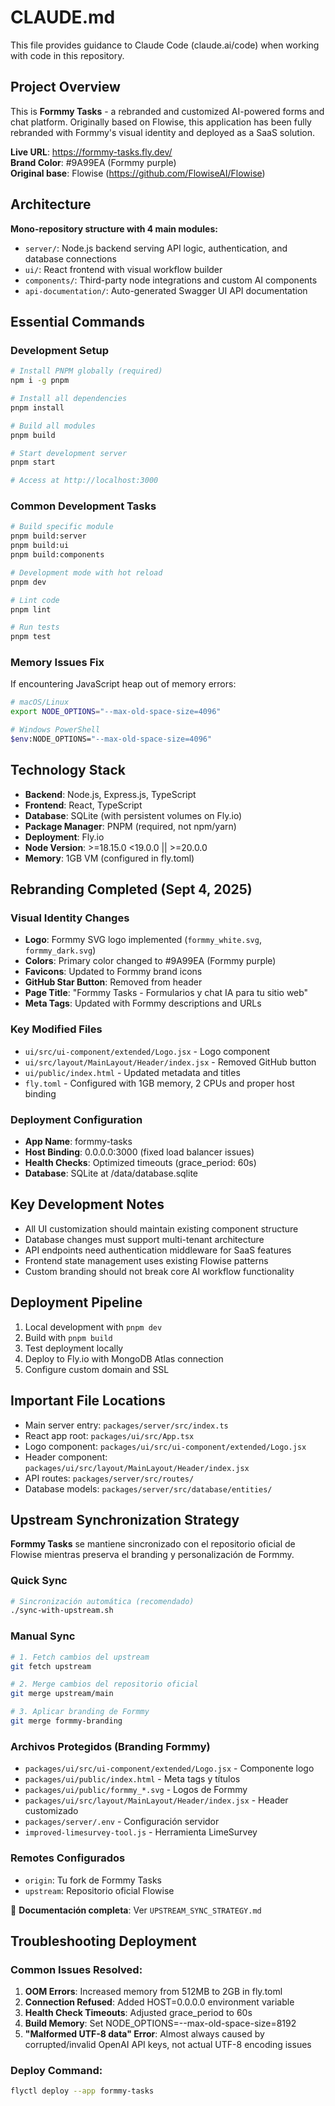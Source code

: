 # CLAUDE.md

This file provides guidance to Claude Code (claude.ai/code) when working with code in this repository.

## Project Overview

This is **Formmy Tasks** - a rebranded and customized AI-powered forms and chat platform. Originally based on Flowise, this application has been fully rebranded with Formmy's visual identity and deployed as a SaaS solution.

**Live URL**: https://formmy-tasks.fly.dev/  
**Brand Color**: #9A99EA (Formmy purple)  
**Original base**: Flowise (https://github.com/FlowiseAI/Flowise)

## Architecture

**Mono-repository structure with 4 main modules:**

- `server/`: Node.js backend serving API logic, authentication, and database connections
- `ui/`: React frontend with visual workflow builder
- `components/`: Third-party node integrations and custom AI components  
- `api-documentation/`: Auto-generated Swagger UI API documentation

## Essential Commands

### Development Setup
```bash
# Install PNPM globally (required)
npm i -g pnpm

# Install all dependencies
pnpm install

# Build all modules
pnpm build

# Start development server
pnpm start

# Access at http://localhost:3000
```

### Common Development Tasks
```bash
# Build specific module
pnpm build:server
pnpm build:ui
pnpm build:components

# Development mode with hot reload
pnpm dev

# Lint code
pnpm lint

# Run tests
pnpm test
```

### Memory Issues Fix
If encountering JavaScript heap out of memory errors:
```bash
# macOS/Linux
export NODE_OPTIONS="--max-old-space-size=4096"

# Windows PowerShell  
$env:NODE_OPTIONS="--max-old-space-size=4096"
```

## Technology Stack

- **Backend**: Node.js, Express.js, TypeScript
- **Frontend**: React, TypeScript  
- **Database**: SQLite (with persistent volumes on Fly.io)
- **Package Manager**: PNPM (required, not npm/yarn)
- **Deployment**: Fly.io
- **Node Version**: >=18.15.0 <19.0.0 || >=20.0.0
- **Memory**: 1GB VM (configured in fly.toml)

## Rebranding Completed (Sept 4, 2025)

### Visual Identity Changes
- **Logo**: Formmy SVG logo implemented (`formmy_white.svg`, `formmy_dark.svg`)
- **Colors**: Primary color changed to #9A99EA (Formmy purple)
- **Favicons**: Updated to Formmy brand icons
- **GitHub Star Button**: Removed from header
- **Page Title**: "Formmy Tasks - Formularios y chat IA para tu sitio web"
- **Meta Tags**: Updated with Formmy descriptions and URLs

### Key Modified Files
- `ui/src/ui-component/extended/Logo.jsx` - Logo component
- `ui/src/layout/MainLayout/Header/index.jsx` - Removed GitHub button
- `ui/public/index.html` - Updated metadata and titles
- `fly.toml` - Configured with 1GB memory, 2 CPUs and proper host binding

### Deployment Configuration
- **App Name**: formmy-tasks
- **Host Binding**: 0.0.0.0:3000 (fixed load balancer issues)
- **Health Checks**: Optimized timeouts (grace_period: 60s)
- **Database**: SQLite at /data/database.sqlite

## Key Development Notes

- All UI customization should maintain existing component structure
- Database changes must support multi-tenant architecture
- API endpoints need authentication middleware for SaaS features
- Frontend state management uses existing Flowise patterns
- Custom branding should not break core AI workflow functionality

## Deployment Pipeline

1. Local development with `pnpm dev`
2. Build with `pnpm build` 
3. Test deployment locally
4. Deploy to Fly.io with MongoDB Atlas connection
5. Configure custom domain and SSL

## Important File Locations

- Main server entry: `packages/server/src/index.ts`
- React app root: `packages/ui/src/App.tsx`
- Logo component: `packages/ui/src/ui-component/extended/Logo.jsx`
- Header component: `packages/ui/src/layout/MainLayout/Header/index.jsx`
- API routes: `packages/server/src/routes/`
- Database models: `packages/server/src/database/entities/`

## Upstream Synchronization Strategy

**Formmy Tasks** se mantiene sincronizado con el repositorio oficial de Flowise mientras preserva el branding y personalización de Formmy.

### Quick Sync
```bash
# Sincronización automática (recomendado)
./sync-with-upstream.sh
```

### Manual Sync
```bash
# 1. Fetch cambios del upstream
git fetch upstream

# 2. Merge cambios del repositorio oficial
git merge upstream/main

# 3. Aplicar branding de Formmy
git merge formmy-branding
```

### Archivos Protegidos (Branding Formmy)
- `packages/ui/src/ui-component/extended/Logo.jsx` - Componente logo
- `packages/ui/public/index.html` - Meta tags y títulos
- `packages/ui/public/formmy_*.svg` - Logos de Formmy
- `packages/ui/src/layout/MainLayout/Header/index.jsx` - Header customizado
- `packages/server/.env` - Configuración servidor
- `improved-limesurvey-tool.js` - Herramienta LimeSurvey

### Remotes Configurados
- `origin`: Tu fork de Formmy Tasks
- `upstream`: Repositorio oficial Flowise

📖 **Documentación completa**: Ver `UPSTREAM_SYNC_STRATEGY.md`

## Troubleshooting Deployment

### Common Issues Resolved:
1. **OOM Errors**: Increased memory from 512MB to 2GB in fly.toml
2. **Connection Refused**: Added HOST=0.0.0.0 environment variable
3. **Health Check Timeouts**: Adjusted grace_period to 60s
4. **Build Memory**: Set NODE_OPTIONS=--max-old-space-size=8192
5. **"Malformed UTF-8 data" Error**: Almost always caused by corrupted/invalid OpenAI API keys, not actual UTF-8 encoding issues

### Deploy Command:
```bash
flyctl deploy --app formmy-tasks
```